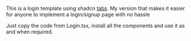 This is a login template using shadcn [tabs](https://ui.shadcn.com/docs/components/tabs).
My version that makes it easier for anyone to implement a login/signup page with no hassle

Just copy the code from Login.tsx, install all the components and use it as and when required.
